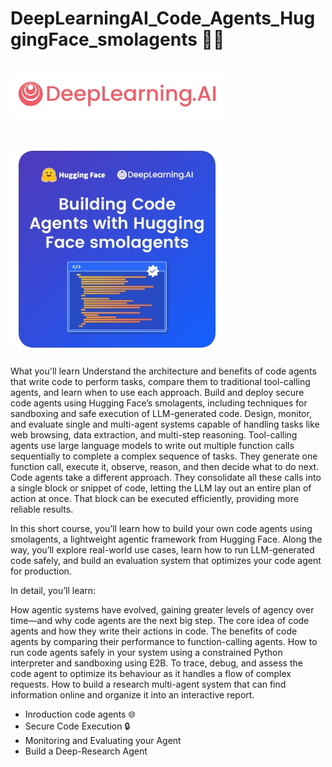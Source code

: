 # DeepLearningAI_Code_Agents_HuggingFace_smolagents  🧑‍💻



# ![image1](https://github.com/16032022/DeepLearningAI_Code_Agents_HuggingFace_smolagents/blob/0be092ba91337cbbc7b203a8f0a2279fc770cb9a/Image1.jpeg)
# ![image2](https://github.com/16032022/DeepLearningAI_Code_Agents_HuggingFace_smolagents/blob/d1bb53b46289659a1794d14293c7f2129a3c11ea/Image2jpeg)


What you'll learn
Understand the architecture and benefits of code agents that write code to perform tasks, compare them to traditional tool-calling agents, and learn when to use each approach.
Build and deploy secure code agents using Hugging Face’s smolagents, including techniques for sandboxing and safe execution of LLM-generated code.
Design, monitor, and evaluate single and multi-agent systems capable of handling tasks like web browsing, data extraction, and multi-step reasoning.
Tool-calling agents use large language models to write out multiple function calls sequentially to complete a complex sequence of tasks. They generate one function call, execute it, observe, reason, and then decide what to do next. Code agents take a different approach. They consolidate all these calls into a single block or snippet of code, letting the LLM lay out an entire plan of action at once.  That block can be executed efficiently, providing more reliable results.

In this short course, you’ll learn how to build your own code agents using smolagents, a lightweight agentic framework from Hugging Face. Along the way, you’ll explore real-world use cases, learn how to run LLM-generated code safely, and build an evaluation system that optimizes your code agent for production.

In detail, you’ll learn:

How agentic systems have evolved, gaining greater levels of agency over time—and why code agents are the next big step.
The core idea of code agents and how they write their actions in code.
The benefits of code agents by comparing their performance to function-calling agents.
How to run code agents safely in your system using a constrained Python interpreter and sandboxing using E2B.
To trace, debug, and assess the code agent to optimize its behaviour as it handles a flow of complex requests.
How to build a research multi-agent system that can find information online and organize it into an interactive report.




- Inroduction code agents 🌐
- Secure Code Execution 🔒
- Monitoring and Evaluating your Agent
- Build a Deep-Research Agent
